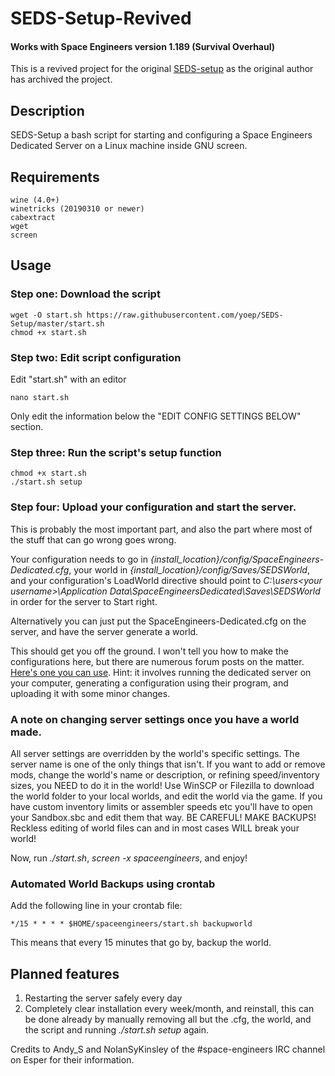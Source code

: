# SEDS-Setup-Revived

#### Works with Space Engineers version 1.189 (Survival Overhaul)

This is a revived project for the original [SEDS-setup](https://github.com/DJArghlex/SEDS-Setup) as the original author has archived the project.

## Description
SEDS-Setup a bash script for starting and configuring a Space Engineers Dedicated Server on a Linux machine inside GNU screen.

## Requirements

    wine (4.0+)
    winetricks (20190310 or newer)
    cabextract
    wget
    screen

## Usage

### Step one: Download the script

	wget -O start.sh https://raw.githubusercontent.com/yoep/SEDS-Setup/master/start.sh
	chmod +x start.sh

### Step two: Edit script configuration

Edit "start.sh" with an editor
        
    nano start.sh

Only edit the information below the "EDIT CONFIG SETTINGS BELOW" section.

### Step three: Run the script's setup function

	chmod +x start.sh
	./start.sh setup

### Step four: Upload your configuration and start the server.

This is probably the most important part, and also the part where most of the stuff that can go wrong goes wrong.

Your configuration needs to go in *{install_location}/config/SpaceEngineers-Dedicated.cfg*, your world in *{install_location}/config/Saves/SEDSWorld*, and your configuration's LoadWorld directive should point to *C:\users\<your username>\Application Data\SpaceEngineersDedicated\Saves\SEDSWorld* in order for the server to Start right.

Alternatively you can just put the SpaceEngineers-Dedicated.cfg on the server, and have the server generate a world.

This should get you off the ground. I won't tell you how to make the configurations here, but there are numerous forum posts on the matter. [Here's one you can use](<http://forums.keenswh.com/post/6922069>). Hint: it involves running the dedicated server on your computer, generating a configuration using their program, and uploading it with some minor changes.

### A note on changing server settings once you have a world made.

All server settings are overridden by the world's specific settings. The server name is one of the only things that isn't. If you want to add or remove mods, change the world's name or description, or refining speed/inventory sizes, you NEED to do it in the world! Use WinSCP or Filezilla to download the world folder to your local worlds, and edit the world via the game. If you have custom inventory limits or assembler speeds etc you'll have to open your Sandbox.sbc and edit them that way. BE CAREFUL! MAKE BACKUPS! Reckless editing of world files can and in most cases WILL break your world!

Now, run *./start.sh*, *screen -x spaceengineers*, and enjoy!

### Automated World Backups using crontab
Add the following line in your crontab file:

	*/15 * * * * $HOME/spaceengineers/start.sh backupworld
	
This means that every 15 minutes that go by, backup the world.

## Planned features
1. Restarting the server safely every day
1. Completely clear installation every week/month, and reinstall, this can be done already by manually removing all but the .cfg, the world, and the script and running *./start.sh setup* again.

Credits to Andy_S and NolanSyKinsley of the #space-engineers IRC channel on Esper for their information.
